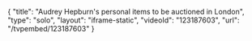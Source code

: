 {
    "title": "Audrey Hepburn's personal items to be auctioned in London",
    "type": "solo",
    "layout": "iframe-static",
    "videoId": "123187603",
    "url": "\/tvpembed\/123187603"
}